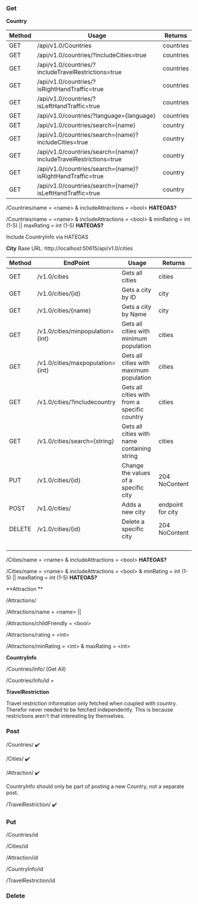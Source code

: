 ### Get

**Country**

| Method | Usage                                                        | Returns   |
| ------ | ------------------------------------------------------------ | --------- |
| GET    | /api/v1.0/Countries                                          | countries |
| GET    | /api/v1.0/countries/?includeCities=true                      | countries |
| GET    | /api/v1.0/countries/?includeTravelRestrictions=true          | countries |
| GET    | /api/v1.0/countries/?isRightHandTraffic=true                 | countries |
| GET    | /api/v1.0/countries/?isLeftHandTraffic=true                  | countries |
| GET    | /api/v1.0/countries/?language={language}                     | countries |
| GET    | /api/v1.0/countries/search={name}                            | country   |
| GET    | /api/v1.0/countries/search={name}?includeCities=true         | country   |
| GET    | /api/v1.0/countries/search={name}?includeTravelRestrictions=true | country   |
| GET    | /api/v1.0/countries/search={name}?isRightHandTraffic=true    | country   |
| GET    | /api/v1.0/countries/search={name}?isLeftHandTraffic=true     | country   |

/Countries/name = \<name> & includeAttractions = \<bool> **HATEOAS?**

/Countries/name = \<name> & includeAttractions = \<bool> & minRating = int (1-5) || maxRating = int (1-5) **HATEOAS?**

Include CountryInfo via HATEOAS



**City** Base URL: http://localhost:50615/api/v1.0/cities

| Method | EndPoint                         | Usage                                        | Returns           |
| ------ | -------------------------------- | -------------------------------------------- | ----------------- |
| GET    | /v1.0/cities                     | Gets all cities                              | cities            |
| GET    | /v1.0/cities/{id}                | Gets a city by ID                            | city              |
| GET    | /v1.0/cities/{name}              | Gets a city by Name                          | city              |
| GET    | /v1.0/cities/minpopulation={int} | Gets all cities with minimum population      | cities            |
| GET    | /v1.0/cities/maxpopulation={int} | Gets all cities with maximum population      | cities            |
| GET    | /v1.0/cities/?includecountry     | Gets all cities with from a specific country | cities            |
| GET    | /v1.0/cities/search={string}     | Gets all cities with name containing string  | cities            |
| PUT    | /v1.0/cities/{id}                | Change the values of a specific city         | 204 NoContent     |
| POST   | /v1.0/cities/                    | Adds a new city                              | endpoint for city |
| DELETE | /v1.0/cities/{id}                | Delete a specific city                       | 204 NoContent     |
|        |                                  |                                              |                   |
|        |                                  |                                              |                   |
|        |                                  |                                              |                   |
|        |                                  |                                              |                   |



/Cities/name = \<name> & includeAttractions = \<bool> **HATEOAS?**

/Cities/name = \<name> & includeAttractions = \<bool> & minRating = int (1-5) || maxRating = int (1-5) **HATEOAS?**



**Attraction **

/Attractions/

/Attractions/name = \<name> || <id>

/Attractions/childFriendly = \<bool>

/Attractions/rating = \<int> 

/Attractions/minRating = \<int> & maxRating = \<int> 



**CountryInfo** 

/Countries/Info/   (Get All)

/Countries/Info/id = <id>



**TravelRestriction**

Travel restriction information only fetched when coupled with country. Therefor never needed to be fetched independently. This is because restrictions aren't that interesting by themselves.



### Post

/Countries/  :heavy_check_mark:

/Cities/ :heavy_check_mark:

/Attraction/  :heavy_check_mark:

CountryInfo should only be part of posting a new Country, not a separate post.

/TravelRestriction/ :heavy_check_mark:

### Put

/Countries/id

/Cities/id

/Attraction/id  ​​

/CountryInfo/id

/TravelRestriction/id ​​

### Delete



